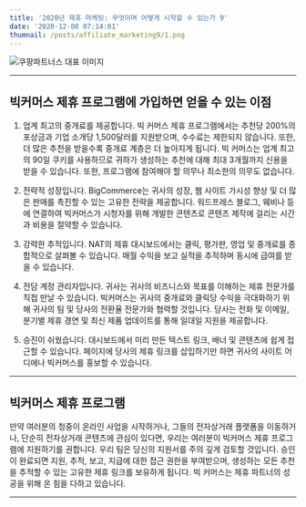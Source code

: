 ```yaml
---
title: '2020년 제휴 마케팅: 무엇이며 어떻게 시작할 수 있는가 9'
date: '2020-12-08 07:14:01'
thumnail: /posts/affiliate_marketing9/1.png
---
```


![쿠팡파트너스 대표 이미지](/posts/affiliate_marketing9/1.png)

---

## 빅커머스 제휴 프로그램에 가입하면 얻을 수 있는 이점

1. 업계 최고의 중개료를 제공합니다.
   빅 커머스 제휴 프로그램에서는 추천당 200%의 포상금과 기업 소개당 1,500달러를 지원받으며, 수수료는 제한되지 않습니다. 또한, 더 많은 추천을 받을수록 중개료 계층은 더 높아지게 됩니다. 빅 커머스는 업계 최고의 90일 쿠키를 사용하므로 귀하가 생성하는 추천에 대해 최대 3개월까지 신용을 받을 수 있습니다. 또한, 프로그램에 참여해야 할 의무나 최소한의 의무도 없습니다.

2. 전략적 성장입니다.
   BigCommerce는 귀사의 성장, 웹 사이트 가시성 향상 및 더 많은 판매를 촉진할 수 있는 고유한 전략을 제공합니다. 워드프레스 블로그, 웨비나 등에 연결하여 빅커머스가 시청자를 위해 개발한 콘텐츠로 콘텐츠 제작에 걸리는 시간과 비용을 절약할 수 있습니다.

3. 강력한 추적입니다.
   NAT의 제휴 대시보드에서는 클릭, 평가판, 영업 및 중개료를 종합적으로 살펴볼 수 있습니다. 매월 수익을 보고 실적을 추적하며 동시에 급여를 받을 수 있습니다.

4. 전담 계정 관리자입니다.
   귀사는 귀사의 비즈니스와 목표를 이해하는 제휴 전문가를 직접 만날 수 있습니다. 빅커머스는 귀사의 중개료와 클릭당 수익을 극대화하기 위해 귀사의 팀 및 당사의 전환율 전문가와 협력할 것입니다. 당사는 전화 및 이메일, 분기별 제휴 경연 및 최신 제품 업데이트를 통해 일대일 지원을 제공합니다.

5. 승진이 쉬웠습니다.
   대시보드에서 미리 만든 텍스트 링크, 배너 및 콘텐츠에 쉽게 접근할 수 있습니다. 페이지에 당사의 제휴 링크를 삽입하기만 하면 귀사의 사이트 어디에나 빅커머스를 홍보할 수 있습니다.

---

## 빅커머스 제휴 프로그램

만약 여러분의 청중이 온라인 사업을 시작하거나, 그들의 전자상거래 플랫폼을 이동하거나, 단순히 전자상거래 콘텐츠에 관심이 있다면, 우리는 여러분이 빅커머스 제휴 프로그램에 지원하기를 권합니다. 우리 팀은 당신의 지원서를 주의 깊게 검토할 것입니다. 승인이 완료되면 지원, 추적, 보고, 지급에 대한 접근 권한을 부여받으며, 생성하는 모든 추천을 추적할 수 있는 고유한 제휴 링크를 보유하게 됩니다. 빅 커머스는 제휴 파트너의 성공을 위해 온 힘을 다하고 있습니다.

---
